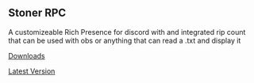 ## Stoner RPC
A customizeable Rich Presence for discord with and integrated rip count that can be used with obs or anything that can read a .txt and display it

[Downloads](https://github.com/xanzinfl/Projects/tree/main/Discord-RPC/StonerRPC/dist)

[Latest Version](https://github.com/xanzinfl/Projects/blob/main/Discord-RPC/StonerRPC/dist/StonerRPC%20Setup%201.1.3.exe)
